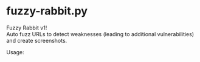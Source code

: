 # fuzzy-rabbit.py
Fuzzy Rabbit v1!<BR>
Auto fuzz URLs to detect weaknesses (leading to additional vulnerabilities) and create screenshots.

Usage:


